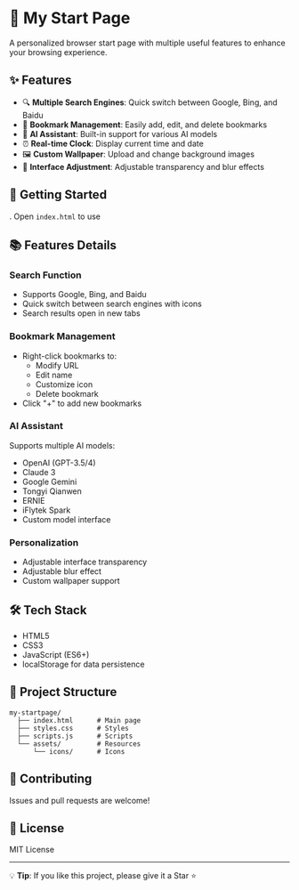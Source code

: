 # 🌟 My Start Page

A personalized browser start page with multiple useful features to enhance your browsing experience.

## ✨ Features

- 🔍 **Multiple Search Engines**: Quick switch between Google, Bing, and Baidu
- 📑 **Bookmark Management**: Easily add, edit, and delete bookmarks
- 🤖 **AI Assistant**: Built-in support for various AI models
- ⏰ **Real-time Clock**: Display current time and date
- 🖼️ **Custom Wallpaper**: Upload and change background images
- 🎨 **Interface Adjustment**: Adjustable transparency and blur effects

## 🚀 Getting Started

. Open `index.html` to use

## 📚 Features Details

### Search Function
- Supports Google, Bing, and Baidu
- Quick switch between search engines with icons
- Search results open in new tabs

### Bookmark Management
- Right-click bookmarks to:
  - Modify URL
  - Edit name
  - Customize icon
  - Delete bookmark
- Click "+" to add new bookmarks

### AI Assistant
Supports multiple AI models:
- OpenAI (GPT-3.5/4)
- Claude 3
- Google Gemini
- Tongyi Qianwen
- ERNIE
- iFlytek Spark
- Custom model interface

### Personalization
- Adjustable interface transparency
- Adjustable blur effect
- Custom wallpaper support

## 🛠️ Tech Stack

- HTML5
- CSS3
- JavaScript (ES6+)
- localStorage for data persistence

## 📝 Project Structure

```
my-startpage/
  ├── index.html      # Main page
  ├── styles.css      # Styles
  ├── scripts.js      # Scripts
  └── assets/         # Resources
      └── icons/      # Icons
```

## 🤝 Contributing

Issues and pull requests are welcome!

## 📄 License

MIT License

---

💡 **Tip**: If you like this project, please give it a Star ⭐️ 
